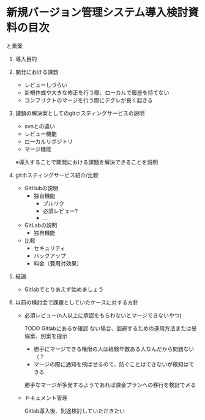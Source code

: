 # 新規バージョン管理システム導入検討資料の目次
と素案

1. 導入目的

1. 開発における課題
    - レビューしづらい
    - 新規作成や大きな修正を行う際、ローカルで履歴を持てない
    - コンフリクトのマージを行う際にデグレが良く起きる

1. 課題の解決案としてのgitホスティングサービスの説明
    - svnとの違い
    - レビュー機能
    - ローカルリポジトリ
    - マージ機能
    
    ※導入することで開発における課題を解決できることを説明

1. gitホスティングサービス紹介/比較
    - GitHubの説明
        - 独自機能
            - プルリク
            - 必須レビュー?
            - ...
    - GitLabの説明
        - 独自機能
    - 比較
        - セキュリティ
        - バックアップ
        - 料金（費用対効果）
        
1. 結論
    - Gitlabでとりあえず始めましょう

1. 以前の検討会で課題としていたケースに対する方針
    <!-- 仲澤担当ここから -->
    - 必須レビュー(n人以上に承認をもらわないとマージできないやつ)

        TODO Gitlabにあるか確認
        ない場合、回避するための運用方法または妥協案、別案を提示
        - 勝手にマージできる権限の人は経験年数ある人なんだから問題ない（？
        - マージの際に通知を飛ばせるので、防ぐことはできないが検知はできる

        勝手なマージが多発するようであれば課金プランへの移行を検討で〆る
    <!-- ここまで -->

    - ドキュメント管理

        Gitlab導入後、別途検討していただきたい
